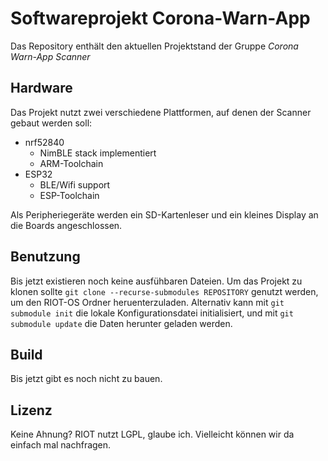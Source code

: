 # Softwareprojekt Corona-Warn-App #

Das Repository enthält den aktuellen Projektstand der Gruppe _Corona Warn-App Scanner_

## Hardware ##

Das Projekt nutzt zwei verschiedene Plattformen, auf denen der Scanner gebaut werden soll:

* nrf52840
  - NimBLE stack implementiert
  - ARM-Toolchain
* ESP32
  - BLE/Wifi support
  - ESP-Toolchain

Als Peripheriegeräte werden ein SD-Kartenleser und ein kleines Display an die Boards angeschlossen.

## Benutzung ##

Bis jetzt existieren noch keine ausfühbaren Dateien. Um das Projekt zu klonen sollte
`git clone --recurse-submodules REPOSITORY` genutzt werden, um den RIOT-OS Ordner
heruenterzuladen. Alternativ kann mit `git submodule init` die lokale
Konfigurationsdatei initialisiert, und mit `git submodule update` die Daten herunter
geladen werden.

## Build ##

Bis jetzt gibt es noch nicht zu bauen.

## Lizenz ##

Keine Ahnung? RIOT nutzt LGPL, glaube ich. Vielleicht können wir da einfach mal nachfragen.
